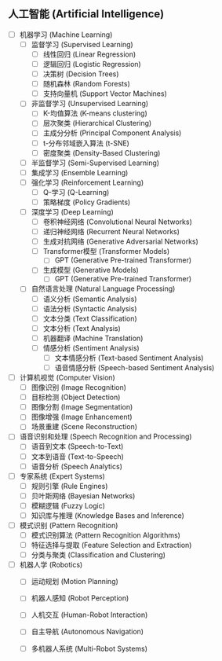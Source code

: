 ## 人工智能 (Artificial Intelligence)

- [ ] 机器学习 (Machine Learning)
    - [ ] 监督学习 (Supervised Learning)
        - [ ] 线性回归 (Linear Regression)
        - [ ] 逻辑回归 (Logistic Regression)
        - [ ] 决策树 (Decision Trees)
        - [ ] 随机森林 (Random Forests)
        - [ ] 支持向量机 (Support Vector Machines) 
    - [ ] 非监督学习 (Unsupervised Learning)
        - [ ] K-均值算法 (K-means clustering)
        - [ ] 层次聚类 (Hierarchical Clustering)
        - [ ] 主成分分析 (Principal Component Analysis)
        - [ ] t-分布邻域嵌入算法 (t-SNE)
        - [ ] 密度聚类 (Density-Based Clustering)
    - [ ] 半监督学习 (Semi-Supervised Learning)
    - [ ] 集成学习 (Ensemble Learning)
    - [ ] 强化学习 (Reinforcement Learning)
        - [ ] Q-学习 (Q-Learning)
        - [ ] 策略梯度 (Policy Gradients)
    - [ ] 深度学习 (Deep Learning)
        - [ ] 卷积神经网络 (Convolutional Neural Networks)
        - [ ] 递归神经网络 (Recurrent Neural Networks)
        - [ ] 生成对抗网络 (Generative Adversarial Networks)
        - [ ] Transformer模型 (Transformer Models)
            - [ ] GPT (Generative Pre-trained Transformer)
        - [ ] 生成模型 (Generative Models)
            - [ ] GPT (Generative Pre-trained Transformer)
    - [ ] 自然语言处理 (Natural Language Processing)
        - [ ] 语义分析 (Semantic Analysis)
        - [ ] 语法分析 (Syntactic Analysis)
        - [ ] 文本分类 (Text Classification)
        - [ ] 文本分析 (Text Analysis)
        - [ ] 机器翻译 (Machine Translation)
        - [ ] 情感分析 (Sentiment Analysis)
            - [ ] 文本情感分析 (Text-based Sentiment Analysis)
            - [ ] 语音情感分析 (Speech-based Sentiment Analysis)
- [ ] 计算机视觉 (Computer Vision)
    - [ ] 图像识别 (Image Recognition)
    - [ ] 目标检测 (Object Detection)
    - [ ] 图像分割 (Image Segmentation)
    - [ ] 图像增强 (Image Enhancement)
    - [ ] 场景重建 (Scene Reconstruction)
- [ ] 语音识别和处理 (Speech Recognition and Processing)
    - [ ] 语音到文本 (Speech-to-Text)
    - [ ] 文本到语音 (Text-to-Speech)
    - [ ] 语音分析 (Speech Analytics)
- [ ] 专家系统 (Expert Systems)
    - [ ] 规则引擎 (Rule Engines)
    - [ ] 贝叶斯网络 (Bayesian Networks)
    - [ ] 模糊逻辑 (Fuzzy Logic)
    - [ ] 知识库与推理 (Knowledge Bases and Inference)
- [ ] 模式识别 (Pattern Recognition)
    - [ ] 模式识别算法 (Pattern Recognition Algorithms)
    - [ ] 特征选择与提取 (Feature Selection and Extraction)
    - [ ] 分类与聚类 (Classification and Clustering)
- [ ] 机器人学 (Robotics)
    - [ ] 运动规划 (Motion Planning)
    - [ ] 机器人感知 (Robot Perception)
    - [ ] 人机交互 (Human-Robot Interaction)
    - [ ] 自主导航 (Autonomous Navigation)
    - [ ] 多机器人系统 (Multi-Robot Systems)

